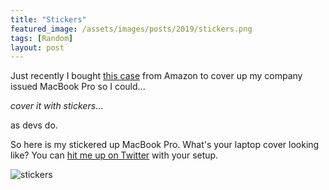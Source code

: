 ```yaml
---
title: "Stickers"
featured_image: /assets/images/posts/2019/stickers.png
tags: [Random]
layout: post
---
```


Just recently I bought [this case](https://www.amazon.com/i-Blason-MacBook-Soft-Touch-Frosted-Display/dp/B01M4P3E1N/ref=sr_1_4?keywords=macbook+pro+15+touch+bar+case+clear&qid=1562806606&refinements=p_72%3A2661618011&rnid=2661617011&s=gateway&sr=8-4) from Amazon to cover up my company issued MacBook Pro so I could...

*cover it with stickers*...

as devs do.

So here is my stickered up MacBook Pro. What's your laptop cover looking like? You can [hit me up on Twitter](https://twitter.com/tiffanywhitedev) with your setup.

![stickers](/assets/images/posts/2019/stickers-new.png)
